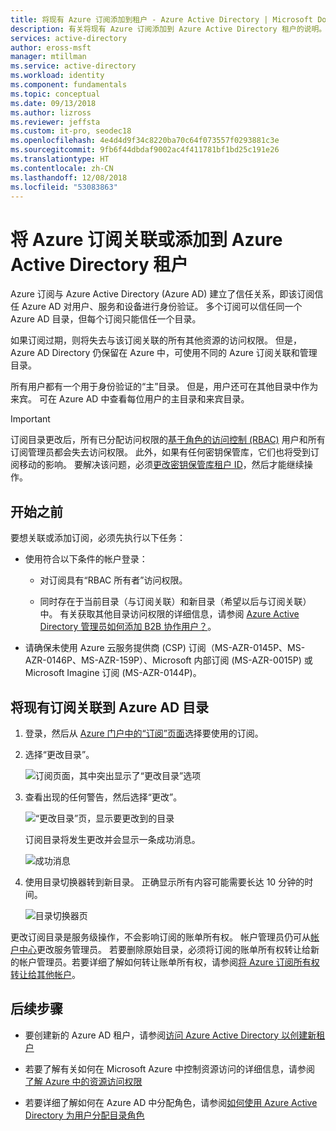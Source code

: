 ```yaml
---
title: 将现有 Azure 订阅添加到租户 - Azure Active Directory | Microsoft Docs
description: 有关将现有 Azure 订阅添加到 Azure Active Directory 租户的说明。
services: active-directory
author: eross-msft
manager: mtillman
ms.service: active-directory
ms.workload: identity
ms.component: fundamentals
ms.topic: conceptual
ms.date: 09/13/2018
ms.author: lizross
ms.reviewer: jeffsta
ms.custom: it-pro, seodec18
ms.openlocfilehash: 4e4d4d9f34c8220ba70c64f073557f0293881c3e
ms.sourcegitcommit: 9fb6f44dbdaf9002ac4f411781bf1bd25c191e26
ms.translationtype: HT
ms.contentlocale: zh-CN
ms.lasthandoff: 12/08/2018
ms.locfileid: "53083863"
---
```

# <a name="associate-or-add-an-azure-subscription-to-your-azure-active-directory-tenant"></a>将 Azure 订阅关联或添加到 Azure Active Directory 租户
Azure 订阅与 Azure Active Directory (Azure AD) 建立了信任关系，即该订阅信任 Azure AD 对用户、服务和设备进行身份验证。 多个订阅可以信任同一个 Azure AD 目录，但每个订阅只能信任一个目录。

如果订阅过期，则将失去与该订阅关联的所有其他资源的访问权限。 但是，Azure AD Directory 仍保留在 Azure 中，可使用不同的 Azure 订阅关联和管理目录。

所有用户都有一个用于身份验证的“主”目录。 但是，用户还可在其他目录中作为来宾。 可在 Azure AD 中查看每位用户的主目录和来宾目录。

>[!Important]
>订阅目录更改后，所有已分配访问权限的[基于角色的访问控制 (RBAC)](../../role-based-access-control/role-assignments-portal.md) 用户和所有订阅管理员都会失去访问权限。 此外，如果有任何密钥保管库，它们也将受到订阅移动的影响。 要解决该问题，必须[更改密钥保管库租户 ID](../../key-vault/key-vault-subscription-move-fix.md)，然后才能继续操作。


## <a name="before-you-begin"></a>开始之前
要想关联或添加订阅，必须先执行以下任务：

- 使用符合以下条件的帐户登录：
    - 对订阅具有“RBAC 所有者”访问权限。

    - 同时存在于当前目录（与订阅关联）和新目录（希望以后与订阅关联）中。 有关获取其他目录访问权限的详细信息，请参阅 [Azure Active Directory 管理员如何添加 B2B 协作用户？](../b2b/add-users-administrator.md)。

- 请确保未使用 Azure 云服务提供商 (CSP) 订阅（MS-AZR-0145P、MS-AZR-0146P、MS-AZR-159P）、Microsoft 内部订阅 (MS-AZR-0015P) 或 Microsoft Imagine 订阅 (MS-AZR-0144P)。
    
## <a name="to-associate-an-existing-subscription-to-your-azure-ad-directory"></a>将现有订阅关联到 Azure AD 目录
1. 登录，然后从 [Azure 门户中的“订阅”页面](https://portal.azure.com/#blade/Microsoft_Azure_Billing/SubscriptionsBlade)选择要使用的订阅。

2. 选择“更改目录”。

    ![订阅页面，其中突出显示了“更改目录”选项](media/active-directory-how-subscriptions-associated-directory/change-directory-button.png)

3. 查看出现的任何警告，然后选择“更改”。

    ![“更改目录”页，显示要更改到的目录](media/active-directory-how-subscriptions-associated-directory/edit-directory-ui.png)

    订阅目录将发生更改并会显示一条成功消息。

    ![成功消息](media/active-directory-how-subscriptions-associated-directory/edit-directory-success.png)    

4. 使用目录切换器转到新目录。 正确显示所有内容可能需要长达 10 分钟的时间。

    ![目录切换器页](media/active-directory-how-subscriptions-associated-directory/directory-switcher.png)

更改订阅目录是服务级操作，不会影响订阅的账单所有权。 帐户管理员仍可从[帐户中心](https://account.azure.com/subscriptions)更改服务管理员。 若要删除原始目录，必须将订阅的账单所有权转让给新的帐户管理员。若要详细了解如何转让账单所有权，请参阅[将 Azure 订阅所有权转让给其他帐户](../../billing/billing-subscription-transfer.md)。 

## <a name="next-steps"></a>后续步骤

- 要创建新的 Azure AD 租户，请参阅[访问 Azure Active Directory 以创建新租户](active-directory-access-create-new-tenant.md)

- 若要了解有关如何在 Microsoft Azure 中控制资源访问的详细信息，请参阅 [了解 Azure 中的资源访问权限](../../role-based-access-control/rbac-and-directory-admin-roles.md)

- 若要详细了解如何在 Azure AD 中分配角色，请参阅[如何使用 Azure Active Directory 为用户分配目录角色](active-directory-users-assign-role-azure-portal.md)
